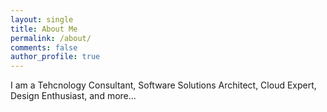 ```yaml
---
layout: single
title: About Me
permalink: /about/
comments: false
author_profile: true
---
```


I am a Tehcnology Consultant, Software Solutions Architect, Cloud Expert, Design Enthusiast, and more...
